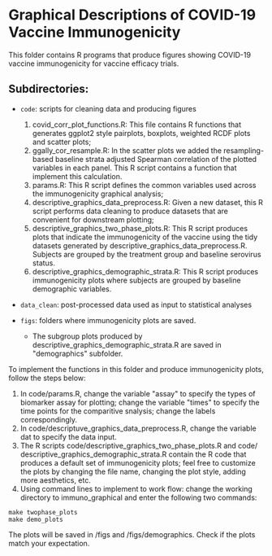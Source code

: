 #  Graphical Descriptions of COVID-19 Vaccine Immunogenicity

This folder contains R programs that produce figures showing COVID-19 vaccine immunogenicity for vaccine efficacy trials.

## Subdirectories:
* `code`: scripts for cleaning data and producing figures
	1. covid_corr_plot_functions.R: This file contains R functions that generates ggplot2 style pairplots, boxplots, weighted RCDF plots and scatter plots;
	2. ggally_cor_resample.R: In the scatter plots we added the resampling-based baseline strata adjusted Spearman correlation of the plotted variables in each panel. This R script contains a function that implement this calculation.
	3. params.R: This R script defines the common variables used across the immunogenicity graphical analysis;
	4. descriptive_graphics_data_preprocess.R: Given a new dataset, this R script performs data cleaning to produce datasets that are convenient for downstream plotting;
	5. descriptive_graphics_two_phase_plots.R: This R script produces plots that indicate the immunogenicity of the vaccine using the tidy datasets generated by descriptive_graphics_data_preprocess.R. Subjects are grouped by the treatment group and baseline serovirus status.
	6. descriptive_graphics_demographic_strata.R: This R script produces immunogenicity plots where subjects are grouped by baseline demographic variables.

* `data_clean`: post-processed data used as input to statistical analyses
* `figs`: folders where immunogenicity plots are saved.
	- The subgroup plots produced by descriptive_graphics_demographic_strata.R are saved in "demographics" subfolder.


To implement the functions in this folder and produce immunogenicity plots, follow the steps below:
1. In code/params.R, change the variable "assay" to specify the types of biomarker assay for plotting; change the variable "times" to specify the time points for the comparitive snalysis; change the labels correspondingly.
2. In code/descriptuve_graphics_data_preprocess.R, change the variable dat to specify the data input.
3. The R scripts code/descriptive_graphics_two_phase_plots.R and code/ descriptive_graphics_demographic_strata.R contain the R code that produces a default set of immunogenicity plots; feel free to customize the plots by changing the file name, changing the plot style, adding more aesthetics, etc.
4. Using command lines to implement to work flow: change the working directory to immuno_graphical and enter the following two commands:
```
make twophase_plots
make demo_plots
```
The plots will be saved in /figs and /figs/demographics. Check if the plots match your expectation.
